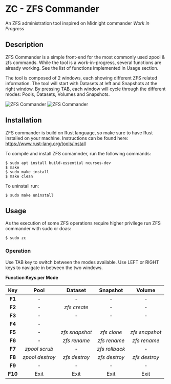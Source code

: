 # ZC - ZFS Commander
An ZFS administration tool inspired on Midnight commander
*Work in Progress*

## Description

ZFS Commander is a simple front-end for the most commonly used zpool & zfs commands. While the tool is a work-in-progress, 
several functions are already working. See the list of functions implemented in Usage section.

The tool is composed of 2 windows, each showing different ZFS related information. The tool will start with Datasets at left
and Snapshots at the right window. By pressing TAB, each window will cycle through the different modes: Pools, Datasets, 
Volumes and Snapshots.

![ZFS Commander](https://github.com/manoeldesouza/zc/blob/master/screenshots/zc-draft-01.png)
![ZFS Commander](https://github.com/manoeldesouza/zc/blob/master/screenshots/zc-draft-02.png)


## Installation 

ZFS commander is build on Rust language, so make sure to have Rust installed on your machine.
Instructions can be found here: https://www.rust-lang.org/tools/install 

To compile and install ZFS comamnder, run the following commands:

    $ sudo apt install build-essential ncurses-dev
    $ make
    $ sudo make install
    $ make clean

To uninstall run:

    $ sudo make uninstall


## Usage

As the execution of some ZFS operations require higher privilege run ZFS commander with sudo or doas:

    $ sudo zc


### Operation

Use TAB key to switch between the modes available. Use LEFT or RIGHT keys to navigate in between the two windows.


**Function Keys per Mode**

|  Key  |       Pool      |    Dataset    |    Snapshot   |     Volume    |
|:-----:|:---------------:|:-------------:|:-------------:|:-------------:|
|**F1** |         -       |        -      |        -      |        -      |
|**F2** |         -       | *zfs create*  |        -      |        -      |
|**F3** |         -       |        -      |        -      |        -      |
|**F4** |         -       |               |               |               |
|**F5** |         -       |*zfs snapshot* |  *zfs clone*  |*zfs snapshot* |
|**F6** |         -       |  *zfs rename* |  *zfs rename* |  *zfs rename* |
|**F7** |  *zpool scrub*  |        -      | *zfs rollback*|        -      |
|**F8** | *zpool destroy* | *zfs destroy* | *zfs destroy* | *zfs destroy* |
|**F9** |         -       |        -      |        -      |        -      |
|**F10**|       Exit      |      Exit     |      Exit     |      Exit     |

